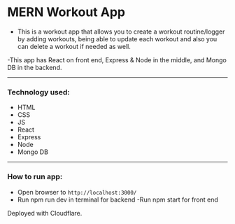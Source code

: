 # MERN Workout App
- This is a workout app that allows you to create a workout routine/logger by adding workouts, being able to update each workout and also you can delete a workout if needed as well.

-This app has React on front end, Express & Node in the middle, and Mongo DB in the backend.


---

### Technology used: 
- HTML
- CSS
- JS
- React
- Express
- Node
- Mongo DB

---

### How to run app:
- Open browser to `http://localhost:3000/`
- Run npm run dev in terminal for backend 
-Run npm start for front end

Deployed with Cloudflare.


















